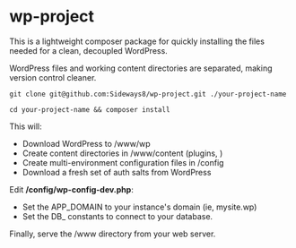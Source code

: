 # wp-project

This is a lightweight composer package for quickly installing the
files needed for a clean, decoupled WordPress.

WordPress files and working content directories are separated, making
version control cleaner.

```
git clone git@github.com:Sideways8/wp-project.git ./your-project-name

cd your-project-name && composer install
```

This will:
- Download WordPress to /www/wp
- Create content directories in /www/content (plugins, )
- Create multi-environment configuration files in /config
- Download a fresh set of auth salts from WordPress

Edit **/config/wp-config-dev.php**:
- Set the APP_DOMAIN to your instance's domain (ie, mysite.wp)
- Set the DB_ constants to connect to your database.

Finally, serve the /www directory from your web server.